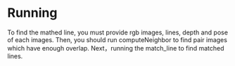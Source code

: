 # Running
To find the mathed line, you must provide rgb images, lines, depth and pose of each images. Then, you should run computeNeighbor to find 
pair images which have enough overlap. Next，running the match_line to find matched lines.
